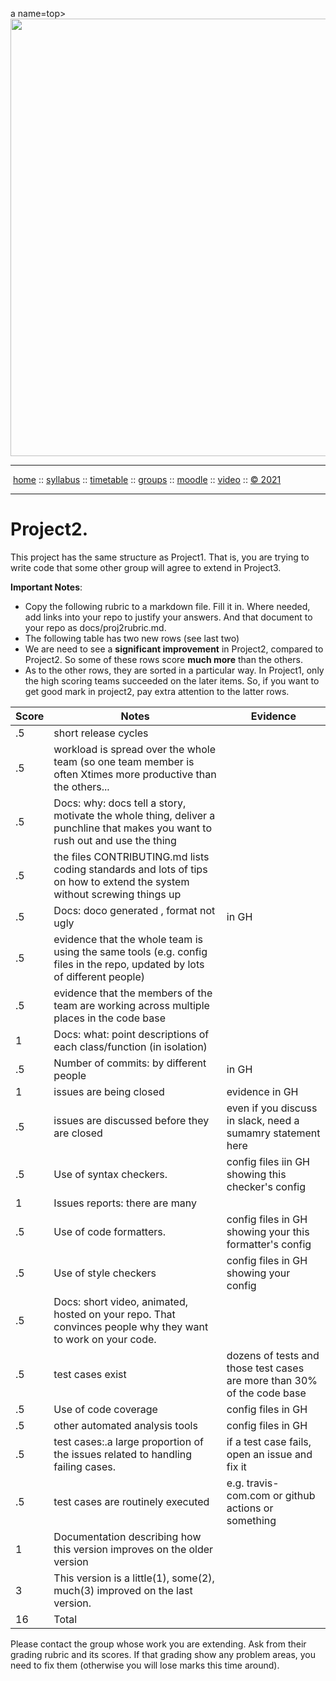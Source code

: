 a name=top>
<a href="http://tiny.cc/se21"><img  width=700
  src="https://raw.githubusercontent.com/txt/se21/master/docs/img/femse.png"></a>
<hr>
<p>
&nbsp;<a href="https://tiny.cc/se21">home</a> ::
<a href="https://github.com/txt/se21/blob/master/docs/syllabus.md#top">syllabus</a> ::
<a href="https://github.com/txt/se21/blob/master/docs/syllabus.md#timetable">timetable</a> ::
<a href="https://docs.google.com/spreadsheets/d/1KKskduN7m1R3WYhQTLyWJgxkAvrp2UV-LEu5JWN26xo/edit#gid=0">groups</a> ::
<a href="https://moodle-courses2122.wolfware.ncsu.edu/course/view.php?id=3211">moodle</a> ::
<a href="https://ncsu.hosted.panopto.com/Panopto/Pages/Sessions/List.aspx#folderID=a5998f03-01df-4c6c-91c1-ad80003f3c7c">video</a> ::
<a href="https://github.com/txt/se21/blob/master/LICENSE.md#top">&copy; 2021</a>
<br>
<hr>

# Project2.

This project has the same structure as Project1. That is, you are trying to write code that some other group will agree to extend in Project3.

**Important Notes**: 
- Copy the following rubric to a markdown file. Fill it in. Where needed, add links into your repo to justify your answers. And that document to your repo as docs/proj2rubric.md.
- The following table has two new rows (see last two)
- We are need to see a  **significant improvement** in Project2, compared to Project2. So some of these rows score **much more** than the others.
- As to the other rows, they are sorted in a particular way. In Project1, only the high scoring teams succeeded on the later items. So, if you want to get good mark in project2,
pay extra attention to the latter rows.

|Score|Notes| Evidence|
|-|-----|---------|
|.5| short release cycles||
|.5| workload is spread over the whole team (so one team member is often Xtimes more productive than the others...||
|.5|Docs: why: docs tell a story, motivate the whole thing, deliver a punchline that makes you want to rush out and use the thing | |
|.5|the files CONTRIBUTING.md lists coding standards and lots of tips on how to extend the system without screwing things up  | |
|.5|Docs: doco generated , format not ugly  | in GH|
|.5|evidence that the whole team is using the same tools (e.g. config files in the repo, updated by lots of different people) | |
|.5|evidence that the members of the team are working across multiple places in the code base | |
|1|Docs: what: point descriptions of each class/function (in isolation)  | |
|.5|Number of commits: by different people  | in GH|
|1|issues are being closed | evidence in GH|
|.5|issues are discussed before they are closed | even if you discuss in slack, need a sumamry statement here|
|.5|Use of syntax checkers. | config files iin GH showing this checker's config|
|1|Issues reports: there are many  | |
|.5|Use of code formatters. | config files in GH showing your this formatter's config|
|.5|Use of style checkers | config files in GH showing your config|
|.5|Docs: short video, animated, hosted on your repo. That convinces people why they want to work on your code. | |
|.5|test cases exist  | dozens of tests and those test cases are more than 30% of the code base|
|.5|Use of code coverage  | config files in GH|
|.5|other automated analysis tools  | config files in GH|
|.5|test cases:.a large proportion of the issues related to handling failing cases. | if a test case fails, open an issue and fix it|
|.5|test cases are routinely executed | e.g. travis-com.com or github actions or something|
|1|Documentation describing how this version improves on the older version| 
|3|This version is a little(1), some(2), much(3) improved on the last version.|| 
|16| Total|


Please contact the group whose work you are extending. Ask from their grading rubric and its scores.
If that grading show any problem areas, you need to fix them (otherwise you will lose marks this time around).


